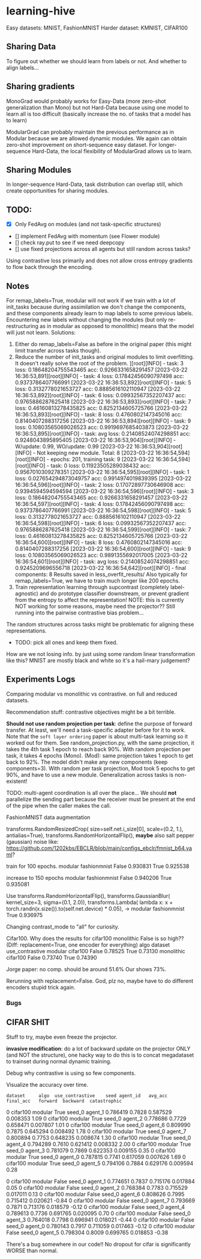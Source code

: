 # learning-hive

Easy datasets: MNIST, FashionMNIST
Harder dataset: KMNIST, CIFAR100

## Sharing Data
To figure out whether we should learn from labels or not. And whether to align labels...

## Sharing gradients
MonoGrad would probably works for Easy-Data (more zero-shot
generalization than Mono) but not Hard-Data because
using one model to learn all is too difficult (basically increase the no. 
of tasks that a model has to learn)

ModularGrad can probably maintain the previous performance as in Modular because we
are allowed dynamic modules. We again can obtain zero-shot improvement on short-sequence easy dataset.
For longer-sequence Hard-Data, the local flexibility of ModularGrad allows us to learn.

## Sharing Modules
In longer-sequence Hard-Data, task distribution can overlap still, which create opportunities for sharing modules.


## TODO:
- [x] Only FedAvg on modules (and not task-specific structures)
- [] implement FedAvg with momentum (see Flower module)
- [] check ray.put to see if we need deepcopy
- [] use fixed projections across all agents but still random across tasks?

Using contrastive loss primarily and does not allow cross entropy gradients to flow
back through the encoding.

## Notes
For remap_labels=True, modular will not work if we train with a lot of init_tasks because during assimilation
we don't change the components, and these components already learn to map labels to some previous labels. Encountering
new labels without changing the modules (but only re-restructuring as in modular as opposed to monolithic) means that 
the model will just not learn.
Solutions:
1. Either do remap_labels=False as before in the original paper (this might limit transfer across tasks though).
2. Reduce the number of init_tasks and original modules to limit overfitting. It doesn't really solve the root of the problem.
][root][INFO] -         task: 3 loss: 0.18648204755543465       acc: 0.9266331658291457
[2023-03-22 16:36:53,891][root][INFO] -         task: 4 loss: 0.17842456090797498       acc: 0.9373786407766991
[2023-03-22 16:36:53,892][root][INFO] -         task: 5 loss: 0.3132778021653727        acc: 0.8885616102110947
[2023-03-22 16:36:53,892][root][INFO] -         task: 6 loss: 0.09932567352207437       acc: 0.9765886287625418
[2023-03-22 16:36:53,893][root][INFO] -         task: 7 loss: 0.46160813278435825       acc: 0.8252134605725766
[2023-03-22 16:36:53,893][root][INFO] -         task: 8 loss: 0.4760802147345016        acc: 0.8140407288317256
[2023-03-22 16:36:53,894][root][INFO] -         task: 9 loss: 0.10803565069026523       acc: 0.9919697685403873
[2023-03-22 16:36:53,895][root][INFO] -         task: avg       loss: 0.21408524074298851       acc: 0.9248043895895405
[2023-03-22 16:36:53,904][root][INFO] - W/update: 0.99, WO/update: 0.99
[2023-03-22 16:36:53,904][root][INFO] - Not keeping new module. Total: 8
[2023-03-22 16:36:54,594][root][INFO] - epochs: 201, training task: 9
[2023-03-22 16:36:54,594][root][INFO] -         task: 0 loss: 0.11923505289038432       acc: 0.9567010309278351
[2023-03-22 16:36:54,595][root][INFO] -         task: 1 loss: 0.027654294873049757      acc: 0.9914974019839395
[2023-03-22 16:36:54,596][root][INFO] -         task: 2 loss: 0.17072897730646908       acc: 0.9394594594594594
[2023-03-22 16:36:54,596][root][INFO] -         task: 3 loss: 0.18648204755543465       acc: 0.9266331658291457
[2023-03-22 16:36:54,597][root][INFO] -         task: 4 loss: 0.17842456090797498       acc: 0.9373786407766991
[2023-03-22 16:36:54,598][root][INFO] -         task: 5 loss: 0.3132778021653727        acc: 0.8885616102110947
[2023-03-22 16:36:54,598][root][INFO] -         task: 6 loss: 0.09932567352207437       acc: 0.9765886287625418
[2023-03-22 16:36:54,599][root][INFO] -         task: 7 loss: 0.46160813278435825       acc: 0.8252134605725766
[2023-03-22 16:36:54,600][root][INFO] -         task: 8 loss: 0.4760802147345016        acc: 0.8140407288317256
[2023-03-22 16:36:54,600][root][INFO] -         task: 9 loss: 0.10803565069026523       acc: 0.9891355692017005
[2023-03-22 16:36:54,601][root][INFO] -         task: avg       loss: 0.21408524074298851       acc: 0.9245209696556718
[2023-03-22 16:36:54,642][root][INFO] - final components: 8
Results saved in less_overfit_results/ Also typically for remap_labels=True, we have to train much longer like 200 epochs.
3. Train representation learning through supcontrast (completely label-agnostic) and do prototype classifier downstream, or prevent
gradient from the entropy to affect the representation!
NOTE: this is currently NOT working for some reasons, maybe need the projector??
Still running into the pairwise contrastive bias problem...


The random structures across tasks might be problematic for aligning these representations.
- TODO: pick all ones and keep them fixed.


How are we not losing info. by just using some random linear transformation like this? MNIST are mostly black and white so it's a hail-mary judgement?


## Experiments Logs
Comparing modular vs monolithic vs contrastive.
on full and reduced datasets.



Recommendation stuff: contrastive objectives might be a bit terrible.



__Should not use random projection per task__: define the purpose of forward transfer. At least, we'll need a task-specific 
adapter before for it to work. Note that the `soft layer ordering` paper is about multi-task learning so it worked out for them.
See random_projection.py, with the same projection, it takes the 4th task 1 epoch to reach back 90%. With random projection per task,
it takes 4 epochs (Mono). (Mod): same projection takes 1 epoch to get back to 92%. The model didn't make any new components (keep components=3). With random per task projection, Mod took 5 epochs to get 90%, and have to use a new module. Generalization across tasks is non-existent!





TODO: multi-agent coordination is all over the place...
We should **not** parallelize the sending part because the receiver must be present at the end of the pipe when the caller makes the call.




FashionMNIST data augmentation

transforms.RandomResizedCrop(
                    size=self.net.i_size[0], scale=(0.2, 1.), antialias=True),
transforms.RandomHorizontalFlip(),
__maybe__ also salt pepper (gaussian) noise like: https://github.com/1202kbs/EBCLR/blob/main/configs_ebclr/fmnist_b64.yaml?


train for 100 epochs.
modular     fashionmnist  False              0.930831
                          True               0.925538

increase to 150 epochs
modular     fashionmnist  False              0.940206
                          True               0.935081


Use 
transforms.RandomHorizontalFlip(),
transforms.GaussianBlur(
                        kernel_size=3, sigma=(0.1, 2.0)),
transforms.Lambda(
                lambda x: x + torch.randn(x.size()).to(self.net.device) * 0.05),
-> modular     fashionmnist  True               0.936975

Changing contrast_mode to "all" for curiosity.



Cifar100.
Why does the results for cifar100 monolithic False is so high??
(Diff: replacement=True, one encoder for everything)
algo        dataset   use_contrastive
modular     cifar100  False              0.78525
                      True               0.73130
monolithic  cifar100  False              0.73740
                      True               0.74390

Jorge paper: no comp. should be around 51.6%
Our shows 73%.

Rerunning with replacement=False.
God, plz no, maybe have to do different encoders stupid trick again.



### Bugs

## CIFAR SHIT

Stuff to try, maybe even freeze the projector.

__invasive modification__: do a lot of backward update on the projector ONLY (and NOT the 
structure), one hacky way to do this is to concat megadataset to trainset during normal dynamic training.

Debug why contrastive is using so few components.

Visualize the accuracy over time.


    dataset     algo  use_contrastive    seed agent_id   avg_acc  final_acc   forward  backward  catastrophic
0  cifar100  modular             True  seed_0  agent_1  0.786419     0.7828  0.587529  0.008353          1.09
0  cifar100  modular             True  seed_0  agent_2  0.778686     0.7729  0.658471  0.007807          1.01
0  cifar100  modular             True  seed_0  agent_6  0.809990     0.7875  0.645294  0.008492          1.78
0  cifar100  modular             True  seed_0  agent_7  0.800894     0.7753  0.648235  0.008674          1.30
0  cifar100  modular             True  seed_0  agent_4  0.794289     0.7610  0.621412  0.008332          2.00
0  cifar100  modular             True  seed_0  agent_3  0.781079     0.7869  0.622353  0.009155          0.35
0  cifar100  modular             True  seed_0  agent_0  0.787815     0.7741  0.617059  0.007626          1.69
0  cifar100  modular             True  seed_0  agent_5  0.794106     0.7884  0.629176  0.009594          0.28



0  cifar100     modular            False  seed_0  agent_1  0.774651     0.7837  0.715176  0.017884          0.05
0  cifar100     modular            False  seed_0  agent_2  0.768384     0.7783  0.715529  0.017011          0.13
0  cifar100     modular            False  seed_0  agent_6  0.808626     0.7995  0.715412  0.020621         -0.84
0  cifar100     modular            False  seed_0  agent_7  0.793669     0.7871  0.713176  0.018579         -0.12
0  cifar100     modular            False  seed_0  agent_4  0.789613     0.7736  0.691765  0.020095          0.70
0  cifar100     modular            False  seed_0  agent_3  0.764018     0.7798  0.696941  0.018021         -0.44
0  cifar100     modular            False  seed_0  agent_0  0.780143     0.7917  0.711059  0.017463         -0.12
0  cifar100     modular            False  seed_0  agent_5  0.798304     0.8009  0.699765  0.018853         -0.38


There's a bug somewhere in our code!! No dropout for cifar is significantly WORSE than normal.